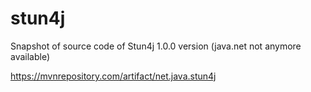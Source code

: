 # stun4j
Snapshot of source code of Stun4j 1.0.0 version (java.net not anymore available)

https://mvnrepository.com/artifact/net.java.stun4j
